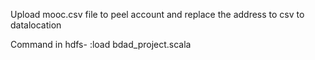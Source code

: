 Upload mooc.csv file to peel account and replace the address to csv to datalocation

Command in hdfs- 
:load bdad_project.scala 
